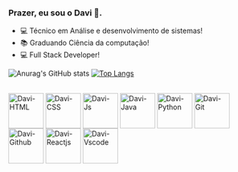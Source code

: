 ### Prazer, eu sou o Davi 🫶.



- 💻 Técnico em Análise e desenvolvimento de sistemas!
- 📚 Graduando Ciência da computação!
- 💻 Full Stack Developer!

![Anurag's GitHub stats](https://github-readme-stats.vercel.app/api?username=DaviMauricio&show_icons=true&theme=radical)
[![Top Langs](https://github-readme-stats.vercel.app/api/top-langs/?username=DaviMauricio&layout=compact&theme=radical)](https://github.com/anuraghazra/github-readme-stats)

<div style="display: inline_block"><br>
  <img align="center" alt="Davi-HTML" height="70" width="70"src="https://cdn.jsdelivr.net/gh/devicons/devicon/icons/html5/html5-original.svg"/>
  <img align="center" alt="Davi-CSS" height="70" width="70" src="https://cdn.jsdelivr.net/gh/devicons/devicon/icons/css3/css3-original.svg" />
  <img align="center" alt="Davi-Js" height="70" width="70" src="https://cdn.jsdelivr.net/gh/devicons/devicon/icons/javascript/javascript-original.svg" />
  <img align="center" alt="Davi-Java" height="70" width="70" src="https://cdn.jsdelivr.net/gh/devicons/devicon/icons/java/java-original.svg" />
  <img align="center" alt="Davi-Python" height="70" width="70" src="https://cdn.jsdelivr.net/gh/devicons/devicon/icons/python/python-original.svg" />
  <img align="center" alt="Davi-Git" height="70" width="70" src="https://cdn.jsdelivr.net/gh/devicons/devicon/icons/git/git-original.svg" />
  <img align="center" alt="Davi-Github" height="70" width="70" src="https://cdn.jsdelivr.net/gh/devicons/devicon/icons/github/github-original.svg" />
  <img align="center" alt="Davi-Reactjs" height="70" width="70"src="https://cdn.jsdelivr.net/gh/devicons/devicon/icons/react/react-original.svg" />
  <img align="center" alt="Davi-Vscode" height="70" width="70" src="https://cdn.jsdelivr.net/gh/devicons/devicon/icons/vscode/vscode-original.svg" />
                                                             
</div>
